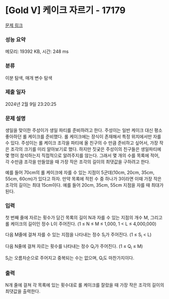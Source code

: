 # [Gold V] 케이크 자르기 - 17179 

[문제 링크](https://www.acmicpc.net/problem/17179) 

### 성능 요약

메모리: 19392 KB, 시간: 248 ms

### 분류

이분 탐색, 매개 변수 탐색

### 제출 일자

2024년 2월 9일 23:20:25

### 문제 설명

<p>생일을 맞이한 주성이가 생일 파티를 준비하려고 한다. 주성이는 일반 케이크 대신 평소 좋아하던 롤 케이크를 준비했다. 롤 케이크에는 장식이 존재해서 특정 위치에서만 자를 수 있다. 주성이는 롤 케이크 조각을 파티에 올 친구의 수 만큼 준비하고 싶어서, 가장 작은 조각의 크기를 미리 알아보기로 했다. 하지만 짓궂은 주성이의 친구들은 생일파티에 몇 명이 참석하는지 직접적으로 알려주지를 않는다. 그래서 몇 개의 수를 목록에 적어, 각 수만큼 조각을 만들었을 때 가장 작은 조각의 길이의 최댓값을 구하려고 한다.</p>

<p>예를 들어 70cm의 롤 케이크에 자를 수 있는 지점이 5군데(10cm, 20cm, 35cm, 55cm, 60cm)가 있다고 하자. 만약 목록에 적힌 수 중 하나가 3이라면 이때 가장 작은 조각의 길이는 최대 15cm이다. 예를 들어 20cm, 35cm, 55cm 지점을 자를 때 최대가 된다.</p>

### 입력 

 <p>첫 번째 줄에 자르는 횟수가 담긴 목록의 길이 N과 자를 수 있는 지점의 개수 M, 그리고 롤 케이크의 길이인 정수 L이 주어진다. (1 ≤ N ≤ M ≤ 1,000, 1 < L ≤ 4,000,000)</p>

<p>다음 M줄에 걸쳐 자를 수 있는 지점을 나타내는 정수 S<sub>i</sub>가 주어진다. (1 ≤ S<sub>i</sub> < L)</p>

<p>다음 N줄에 걸쳐 자르는 횟수를 나타내는 정수 Q<sub>i</sub>가 주어진다. (1 ≤ Q<sub>i</sub> ≤ M)</p>

<p>S<sub>i</sub>는 오름차순으로 주어지고 중복되는 수는 없으며, Q<sub>i</sub>도 마찬가지이다.</p>

### 출력 

 <p>N개 줄에 걸쳐 각 목록에 있는 횟수대로 롤 케이크를 잘랐을 때 가장 작은 조각의 길이의 최댓값을 출력한다.</p>

